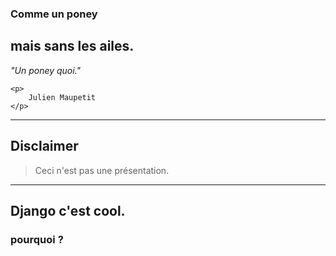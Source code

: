 <!-- 
Title : Comme un poney, mais sans les ailes. Un poney quoi.
Date : 09/05/2014
Event : DjangoCong #5 Clermont-Ferrand
Author : Julien Maupetit
-->

<div class="title">
    <h3>Comme un poney</h3>
    <h2>mais sans les ailes.</h2>
    <em>"Un poney quoi."</em>

    <p>
        Julien Maupetit
    </p>
</div>

----
<!-- ---------- Section ---------- -->
## Disclaimer

> Ceci n'est pas une présentation.

----
<!-- ---------- Section ---------- -->

## Django c'est cool.

### pourquoi ?

